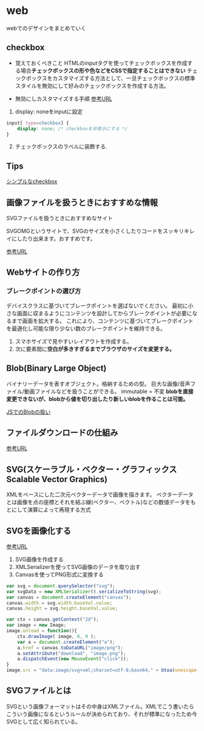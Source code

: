 # web

webでのデザインをまとめていく


## checkbox

- 覚えておくべきこと
HTMLのinputタグを使ってチェックボックスを作成する場合**チェックボックスの形や色などをCSSで指定することはできない**
チェックボックスをカスタマイズする方法として、一旦チェックボックスの標準スタイルを無効にして好みのチェックボックスを作成する方法。

- 無効にしカスタマイズする手順
[参考URL](https://proengineer.internous.co.jp/content/columnfeature/6493)

1. display: noneをinputに設定

```css
input[ type=checkbox] {
    display: none; /* checkboxを非表示にする */
}

```

2. チェックボックスのラベルに装飾する.


## Tips

[シンプルなcheckbox](https://copypet.jp/774/)


## 画像ファイルを扱うときにおすすめな情報

SVGファイルを扱うときにおすすめなサイト

SVGOMGというサイトで、SVGのサイズを小さくしたりコードをスッキリキレイにしたり出来ます。おすすめです。

[参考URL](https://jakearchibald.github.io/svgomg/)

## Webサイトの作り方



### ブレークポイントの選び方

デバイスクラスに基づいてブレークポイントを選ばないでください。
最初に小さな画面に収まるようにコンテンツを設計してからブレークポイントが必要になるまで画面を拡大する。
これにより、コンテンツに基づいてブレークポイントを最適化し可能な限り少ない数のブレークポイントを維持できる。

1. スマホサイズで見やすいレイアウトを作成する。
2. 次に要素間に**空白が多きすぎるまでブラウザのサイズを変更する。**


## Blob(Binary Large Object)

バイナリーデータを表すオブジェクト。格納するための型。
巨大な画像/音声ファイル/動画ファイルなどを扱うことができる。
immutable = 不変
**blobを直接変更できないが、blobから値を切り出したり新しいblobを作ることは可能。**

[JSでのBlobの扱い](https://ja.javascript.info/blob)


## ファイルダウンロードの仕組み

[参考URL](https://javascript.keicode.com/newjs/download-files.php#1)

## SVG(スケーラブル・ベクター・グラフィックス Scalable Vector Graphics)

XMLをベースにした二次元ベクターデータで画像を描きます。
ベクターデータとは画像を点の座標とそれを結ぶ線(ベクター、ベクトル)などの数値データをもとにして演算によって再現する方式

## SVGを画像化する

[参考URL](https://blog.asial.co.jp/1615)

1. SVG画像を作成する
2. XMLSerializerを使ってSVG画像のデータを取り出す
3. Canvasを使ってPNG形式に変換する

```js
var svg = document.querySelector("svg");
var svgData = new XMLSerializer().serializeToString(svg);
var canvas = document.createElement("canvas");
canvas.width = svg.width.baseVal.value;
canvas.height = svg.height.baseVal.value;

var ctx = canvas.getContext("2d");
var image = new Image;
image.onload = function(){
    ctx.drawImage( image, 0, 0 );
    var a = document.createElement("a");
    a.href = canvas.toDataURL("image/png");
    a.setAttribute("download", "image.png");
    a.dispatchEvent(new MouseEvent("click"));
}
image.src = "data:image/svg+xml;charset=utf-8;base64," + btoa(unescape(encodeURIComponent(svgData)));
```

## SVGファイルとは

SVGという画像フォーマットはその中身はXMLファイル。XMLでこう書いたらこういう画像になるというルールが決められており、それが標準になったため今SVGとして広く知られている。